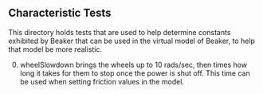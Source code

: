 ## Characteristic Tests

This directory holds tests that are used to help determine constants exhibited by Beaker that 
can be used in the virtual model of Beaker, to help that model be more realistic.

0. wheelSlowdown brings the wheels up to 10 rads/sec, then times how long it takes for them to stop once the power is shut off. This time can be used when setting friction values in the model.